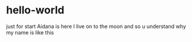 # hello-world
just for start
Aidana is here
I live on to the moon and so u understand why my name is like this
